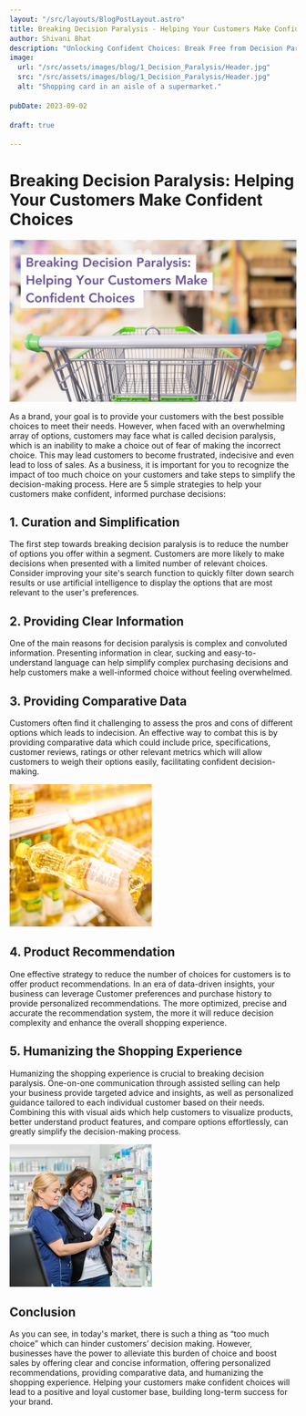 ```yaml
---
layout: "/src/layouts/BlogPostLayout.astro"
title: Breaking Decision Paralysis - Helping Your Customers Make Confident Choices
author: Shivani Bhat
description: "Unlocking Confident Choices: Break Free from Decision Paralysis with 5 Essential Strategies for Your Business. Don't let decision paralysis hold your customers back! Discover how to empower them with informed choices using these 5 proven strategies."
image:
  url: "/src/assets/images/blog/1_Decision_Paralysis/Header.jpg"
  src: "/src/assets/images/blog/1_Decision_Paralysis/Header.jpg"
  alt: "Shopping card in an aisle of a supermarket."
  
pubDate: 2023-09-02

draft: true

---
```


# Breaking Decision Paralysis: Helping Your Customers Make Confident Choices
![ShoppingCart in an aisle of a super market](/src/assets/images/blog/1_Decision_Paralysis/Header.jpg#header)


As a brand, your goal is to provide your customers with the best possible choices to meet their needs. However, when faced with an overwhelming array of options, customers may face what is called decision paralysis, which is an inability to make a choice out of fear of making the incorrect choice. This may lead customers to become frustrated, indecisive and even lead to loss of sales. As a business, it is important for you to recognize the impact of too much choice on your customers and take steps to simplify the decision-making process. Here are 5 simple strategies to help your customers make confident, informed purchase decisions:


## 1. Curation and Simplification
The first step towards breaking decision paralysis is to reduce the number of options you offer within a segment. Customers are more likely to make decisions when presented with a limited number of relevant choices. Consider improving your site's search function to quickly filter down search results or use artificial intelligence to display the options that are most relevant to the user's preferences.

## 2. Providing Clear Information
One of the main reasons for decision paralysis is complex and convoluted information. Presenting information in clear, sucking and easy-to-understand language can help simplify complex purchasing decisions and help customers make a well-informed choice without feeling overwhelmed. 

## 3. Providing Comparative Data 
Customers often find it challenging to assess the pros and cons of different options which leads to indecision. An effective way to combat this is by providing comparative data which could include price, specifications, customer reviews, ratings or other relevant metrics which will allow customers to weigh their options easily, facilitating confident decision-making.

![Choice between two bottles of oil.](/src/assets/images/blog/1_Decision_Paralysis/Point3.jpg)

## 4. Product Recommendation
One effective strategy to reduce the number of choices for customers is to offer product recommendations. In an era of data-driven insights, your business can leverage Customer preferences and purchase history to provide personalized recommendations. The more optimized, precise and accurate the recommendation system, the more it will reduce decision complexity and enhance the overall shopping experience.

## 5. Humanizing the Shopping Experience

Humanizing the shopping experience is crucial to breaking decision paralysis. One-on-one communication through assisted selling can help your business provide targeted advice and insights, as well as personalized guidance tailored to each individual customer based on their needs. Combining this with visual aids which help customers to visualize products, better understand product features, and compare options effortlessly, can greatly simplify the decision-making process.

![Rep Helping Customer](/src/assets/images/blog/1_Decision_Paralysis/Point5.jpg)

## Conclusion
As you can see, in today's market, there is such a thing as “too much choice” which can hinder customers’ decision making. However, businesses have the power to alleviate this burden of choice and boost sales by offering clear and concise information, offering personalized recommendations, providing comparative data, and humanizing the shopping experience. Helping your customers make confident choices will lead to a positive and loyal customer base, building long-term success for your brand. 
